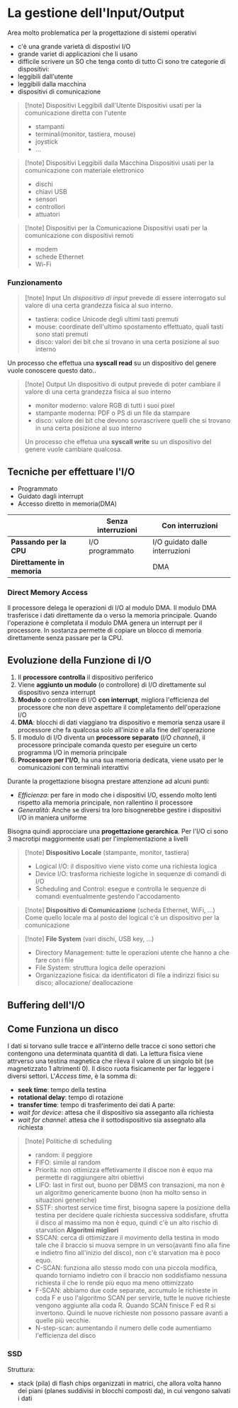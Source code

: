 # La gestione dell'Input/Output
Area molto problematica per la progettazione di sistemi operativi
- c'è una grande varietà di dispostivi I/O
- grande variet di applicazioni che li usano
- difficile scrivere un SO che tenga conto di tutto
Ci sono tre categorie di dispositivi:
- leggibili dall'utente 
- leggibili dalla macchina 
- dispositivi di comunicazione

>[!note] Dispositivi Leggibili dall'Utente
>Dispositivi usati per la comunicazione diretta con l'utente 
>- stampanti
>- terminali(monitor, tastiera, mouse)
>- joystick
>- ...

>[!note] Dispositivi Leggibili dalla Macchina 
>Dispositivi usati per la comunicazione con materiale elettronico
>- dischi 
>- chiavi USB 
>- sensori
>- controllori
>- attuatori

>[!note] Dispositivi per la Comunicazione
>Dispositivi usati per la comunicazione con dispositivi remoti
>- modem
>- schede Ethernet
>- Wi-Fi

### Funzionamento
>[!note] Input
Un *dispositivo di input* prevede di essere interrogato sul valore di una certa grandezza fisica al suo interno.
>- tastiera: codice Unicode degli ultimi tasti premuti 
>- mouse: coordinate dell'ultimo spostamento effettuato, quali tasti sono stati premuti
>- disco: valori dei bit che si trovano in una certa posizione al suo interno
>
Un processo che effettua una **syscall read** su un dispositivo del genere vuole conoscere questo dato..

>[!note] Output
>Un dispositivo di output prevede di poter cambiare il valore di una certa grandezza fisica al suo interno
>- monitor moderno: valore RGB di tutti i suoi pixel
>- stampante moderna: PDF o PS di un file da stampare 
>- disco: valore dei bit che devono sovrascrivere quelli che si trovano in una certa posizione al suo interno
>
>Un processo che effetua una **syscall write** su un dispositivo del genere vuole cambiare qualcosa.

## Tecniche per effettuare l'I/O
- Programmato
- Guidato dagli interrupt
- Accesso diretto in memoria(DMA)

|                             | **Senza interruzioni** | **Con interruzioni**           |
| --------------------------- | ---------------------- | ------------------------------ |
| **Passando per la CPU**     | I/O programmato        | I/O guidato dalle interruzioni |
| **Direttamente in memoria** |                        | DMA                            |

### Direct Memory Access
Il processore delega le operazioni di I/O al modulo DMA. Il modulo DMA trasferisce i dati direttamente da o verso la memoria principale. Quando l'operazione è completata il modulo DMA genera un interrupt per il processore. In sostanza permette di copiare un blocco di memoria direttamente senza passare per la CPU.

##  Evoluzione della Funzione di I/O
1) Il **processore controlla** il dispositivo periferico
2) Viene **aggiunto un modulo** (o controllore) di I/O direttamente sul dispositivo senza interrupt
3) **Modulo** o controllare di I/O **con interrupt**, migliora l'efficienza del processore che non deve aspettare il completamento dell'operazione I/O
4) **DMA**: blocchi di dati viaggiano tra dispositivo e memoria senza usare il processore che fa qualcosa solo all'inizio e alla fine dell'operazione
5) Il modulo di I/O diventa un **processore separato** (*I/O channel*), il processore principale comanda questo per eseguire un certo programma I/O in memoria principale
6) **Processore per l'I/O**, ha una sua memoria dedicata, viene usato per le comunicazioni con terminali interattivi

Durante la progettazione bisogna prestare attenzione ad alcuni punti:
- *Efficienza*: per fare in modo che i dispositivi I/O, essendo molto lenti rispetto alla memoria principale, non rallentino il processore
- *Generalità*: Anche se diversi tra loro bisognerebbe gestire i dispositivi I/O in maniera uniforme

Bisogna quindi approcciare una **progettazione gerarchica**.  Per l'I/O ci sono 3 macrotipi maggiormente usati per l'implementazione a livelli 
>[!note] **Dispositivo Locale**
> (stampante, monitor, tastiera) 
> - Logical I/O: il dispositivo viene visto come una richiesta logica
> - Device I/O: trasforma richieste logiche in sequenze di comandi di I/O
> - Scheduling and Control: esegue e controlla le sequenze di comandi eventualmente gestendo l'accodamento

>[!note] **Dispositivo di Comunicazione**
>(scheda Ethernet, WiFi, ...)
>Come quello locale ma al posto del logical c'è un dispositivo per la comunicazione

>[!note] **File System**
>(vari dischi, USB key, ...)
>- Directory Management: tutte le operazioni utente che hanno a che fare con i file
>- File System: struttura logica delle operazioni
>- Organizzazione fisica: da identificatori di file a indirizzi fisici su disco; allocazione/ deallocazione

## Buffering dell'I/O

## Come Funziona un disco
I dati si torvano sulle tracce e all'interno delle tracce ci sono settori che contengono una determinata quantità di dati. La lettura fisica viene attrverso una testina magnetica che rileva il valore di un singolo bit (se magnetizzato 1 altrimenti 0). Il disco ruota fisicamente per far leggere i diversi settori.
L'*Access time*, è la somma di:
- **seek time**: tempo della testina
- **rotational delay**: tempo di rotazione
- **transfer time**: tempo di trasferimento dei dati
A parte:
- *wait for device*: attesa che il dispositivo sia asseganto alla richiesta
- *wait for channel*: attesa che il sottodispositivo sia assegnato alla richiesta 


>[!note] Politiche di scheduling
>- random: il peggiore
>- FIFO: simile al random
>- Priorità: non ottimizza effetivamente il discoe non è equo ma permette di raggiungere altri obiettivi
>- LIFO: last in first out, buono per DBMS con transazioni, ma non è un algoritmo genericamente buono (non ha molto senso in situazioni generiche)
>- SSTF: shortest service time first, bisogna sapere la posizione della testina per decidere quale richiesta successiva soddisfare, sfrutta il disco al massimo ma non è equo, quindi c'è un alto rischio di starvation
>**Algoritmi migliori**
>- SSCAN: cerca di ottimizzare il movimento della testina in modo tale che il braccio si muova sempre in un verso(avanti fino alla fine e indietro  fino all'inizio del disco), non c'è starvation ma è poco equo.
>- C-SCAN: funziona allo stesso modo con una piccola modifica, quando torniamo indietro con il braccio non soddisfiamo nessuna richiesta il che lo rende più equo ma meno ottimizzato
>- F-SCAN: abbiamo due code separate, accumulo le richieste in coda F e uso l'algoritmo SCAN per servirle, tutte le nuove richieste vengono aggiunte alla coda R. Quando SCAN finisce F ed R si invertono. Quindi le nuove richieste non possono passare avanti a quelle più vecchie.
>- N-step-scan: aumentando il numero delle code aumentiamo l'efficienza del disco

### SSD
Struttura:
- stack (pila) di flash chips organizzati in matrici, che allora volta hanno dei piani (planes suddivisi in blocchi composti da), in cui vengono salvati i dati